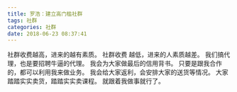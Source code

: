 ```yaml
---
title: 罗浩：建立高门槛社群
tags: 社群
categories: 社群
date: 2018-06-23 08:37:41
---
```


社群收费越高，进来的越有素质。
社群收费 越低，进来的人素质越差。
我们搞代理，也是要招聘牛逼的代理。
我会为大家做最后的信用背书。
只要是跟我合作的，都可以利用我来做业务。
我会给大家返利，会安排大家的送货等情况。
大家踏踏实实卖货，踏踏实实卖课程。
就跟着我做事就行了。